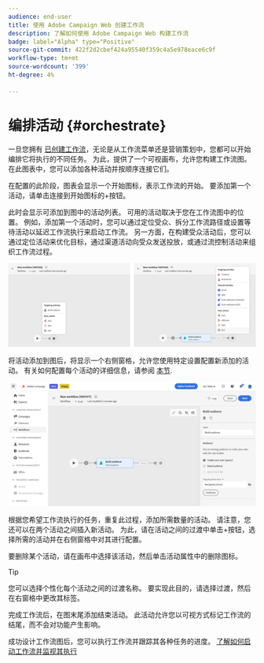 ```yaml
---
audience: end-user
title: 使用 Adobe Campaign Web 创建工作流
description: 了解如何使用 Adobe Campaign Web 构建工作流
badge: label="Alpha" type="Positive"
source-git-commit: 422f2d2cbef424a95540f359c4a5e978eace6c9f
workflow-type: tm+mt
source-wordcount: '399'
ht-degree: 4%

---
```



# 编排活动 {#orchestrate}

一旦您拥有 [已创建工作流](create-workflow.md)，无论是从工作流菜单还是营销策划中，您都可以开始编排它将执行的不同任务。 为此，提供了一个可视画布，允许您构建工作流图。 在此图表中，您可以添加各种活动并按顺序连接它们。

在配置的此阶段，图表会显示一个开始图标，表示工作流的开始。 要添加第一个活动，请单击连接到开始图标的+按钮。

此时会显示可添加到图中的活动列表。 可用的活动取决于您在工作流图中的位置。 例如，添加第一个活动时，您可以通过定位受众、拆分工作流路径或设置等待活动以延迟工作流执行来启动工作流。 另一方面，在构建受众活动后，您可以通过定位活动来优化目标，通过渠道活动向受众发送投放，或通过流控制活动来组织工作流过程。

![](assets/workflow-start.png)

将活动添加到图后，将显示一个右侧窗格，允许您使用特定设置配置新添加的活动。 有关如何配置每个活动的详细信息，请参阅 [本节](activities/about-activities.md).

![](assets/workflow-configure-activities.png)

根据您希望工作流执行的任务，重复此过程，添加所需数量的活动。 请注意，您还可以在两个活动之间插入新活动。 为此，请在活动之间的过渡中单击+按钮，选择所需的活动并在右侧窗格中对其进行配置。

要删除某个活动，请在画布中选择该活动，然后单击活动属性中的删除图标。

>[!TIP]
>
>您可以选择个性化每个活动之间的过渡名称。 要实现此目的，请选择过渡，然后在右窗格中更改其标签。

完成工作流后，在图末尾添加结束活动。 此活动允许您以可视方式标记工作流的结尾，而不会对功能产生影响。

成功设计工作流图后，您可以执行工作流并跟踪其各种任务的进度。 [了解如何启动工作流并监视其执行](start-monitor-workflows.md)
